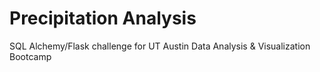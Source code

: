 # Precipitation Analysis
SQL Alchemy/Flask challenge for UT Austin Data Analysis &amp; Visualization Bootcamp
